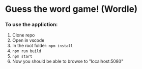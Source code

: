 # Guess the word game! (Wordle)

### To use the appliction:

1. Clone repo
2. Open in vscode
3. In the root folder:
`npm install`
4. `npm run build`
5. `npm start`
6. Now you should be able to browse to "localhost:5080"
